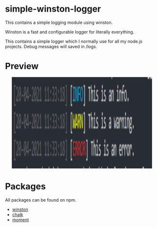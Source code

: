 # simple-winston-logger
This contains a simple logging module using winston.

Winston is a fast and configurable logger for literally everything.

This contains a simple logger which I normally use for all my node.js projects.
Debug messages will saved in /logs.

# Preview

<p align="center">
  <img width="460" height="300" src="https://github.com/The-Red-Circle/simple-winston-logger/blob/main/assets/preview.png">
</p>

# Packages
All packages can be found on npm.


* [winston](https://www.npmjs.com/package/winston)
* [chalk](https://www.npmjs.com/package/chalk)
* [moment](https://www.npmjs.com/package/moment)